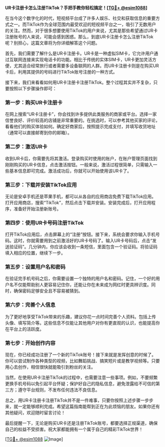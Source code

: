 **UR卡注册卡怎么注册TikTok？手把手教你轻松搞定！[[TG💪+ @esim1088](https://t.me/s/esim1088)]**

在当今这个数字化的时代，短视频平台成了许多人娱乐、社交和获取信息的重要方式之一。而TikTok作为全球范围内最受欢迎的短视频平台之一，吸引了无数用户的关注。然而，对于很多想要使用TikTok的用户来说，尤其是那些希望通过UR卡注册账号的人来说，可能会感到困惑。那么，到底UR卡注册卡怎么注册TikTok呢？别担心，这篇文章将为你详细解答这个问题。

首先，我们需要了解什么是UR卡注册卡。UR卡是一种虚拟SIM卡，它允许用户通过互联网连接来实现电话卡的功能。相比于传统的实体SIM卡，UR卡更加灵活方便，尤其适合经常旅行或者需要多设备联网的人群。而UR卡注册卡则是在购买UR卡后，利用其提供的号码进行TikTok账号注册的一种方式。

接下来，我们来看看如何用UR卡注册卡注册TikTok。整个过程其实并不复杂，只要按照以下步骤操作即可：

### 第一步：购买UR卡注册卡

在网上搜索“UR卡注册卡”，你会找到许多提供此类服务的商家或平台。选择一家信誉良好、评价较高的店铺是非常重要的。在挑选时，可以参考其他买家的评论，看看他们的购买体验如何。确定好商家后，按照提示完成支付，并填写收货地址（通常可以直接邮寄到你的邮箱）。

### 第二步：激活UR卡

收到UR卡后，你需要先将其激活。登录购买时使用的账户，在账户管理页面找到刚刚购买的UR卡信息，点击激活按钮。一般来说，激活过程很简单，只需输入一些基本信息即可完成。激活成功后，你就可以开始使用该UR卡了。

### 第三步：下载并安装TikTok应用

无论是安卓手机还是苹果手机，都可以从各自的应用商店免费下载TikTok应用。打开应用商店，搜索“TikTok”，然后点击下载并安装。安装完成后，打开应用程序，准备好开始注册新账号。

### 第四步：使用UR卡号码注册TikTok

打开TikTok应用后，点击屏幕上的“注册”按钮。接下来，系统会要求你输入手机号码。这时，你就需要用到之前激活好的UR卡号码了。输入UR卡号码后，点击“发送验证码”。几分钟内，你应该会收到一条短信，里面包含一个验证码。将验证码填入相应的位置，继续下一步。

### 第五步：设置用户名和密码

在验证完手机号码之后，你需要设置一个独特的用户名和密码。记住，一个好的用户名不仅能帮助别人更容易记住你，还能让你在未来成为网红时更具辨识度。同时，确保密码足够安全且不容易被猜到。

### 第六步：完善个人信息

为了更好地享受TikTok带来的乐趣，建议你花一点时间完善个人资料。包括上传头像、填写简介等。这些信息不仅能让其他用户对你有更直观的认识，也能提高你在平台上的活跃度。

### 第七步：开始创作内容

现在，你已经成功注册了一个新的TikTok账号！接下来就是发挥创意的时候了。你可以尝试制作各种类型的视频，比如舞蹈挑战、搞笑短片或是教学视频等。只要用心去创作，相信很快就能吸引到粉丝的关注。

当然，在使用UR卡注册TikTok的过程中，也需要注意一些事项。例如，不要频繁更换手机号码以免引起平台怀疑；保护好自己的隐私信息，避免泄露给不可信的第三方；遵守平台规则，不发布任何违法不良信息。

总之，用UR卡注册卡注册TikTok并不是一件难事，只要你按照上述步骤一步步来，就一定能够顺利完成。希望这篇指南能帮到正在为此烦恼的朋友。如果你还有其他疑问，欢迎随时留言讨论！

最后提醒一下，无论是购买UR卡还是注册TikTok账号，都要选择正规渠道，确保自己的权益不受损害。祝大家都能拥有一个属于自己的精彩TikTok世界！

[[TG💪+ @esim1088](https://t.me/s/esim1088) ![Image](https://i.postimg.cc/4NQfJmqS/Snipaste-2025-05-13-00-14-12.png)]